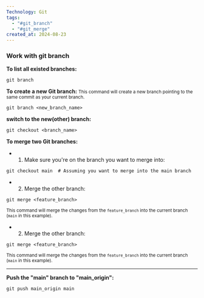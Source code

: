 ```yaml
---
Technology: Git
tags:
  - "#git_branch"
  - "#git_merge"
created_at: 2024-08-23
---
```

### Work with git branch

**To list all existed branches:**
```
git branch
```

**To create a new Git branch:**
<small>This command will create a new branch pointing to the same commit as your current branch. </small>
```
git branch <new_branch_name>
```

**switch to the new(other) branch:**
```
git checkout <branch_name>
```

**To merge two Git branches:**
- 1. Make sure you're on the branch you want to merge into:
```
git checkout main  # Assuming you want to merge into the main branch
```

- 2. Merge the other branch:
```
git merge <feature_branch>
```
<small>This command will merge the changes from the `feature_branch` into the current branch (`main` in this example).</small>

- 2. Merge the other branch:
```
git merge <feature_branch>
```
<small>This command will merge the changes from the `feature_branch` into the current branch (`main` in this example).</small>

***
**Push the "main" branch to "main_origin":**
```
git push main_origin main
```